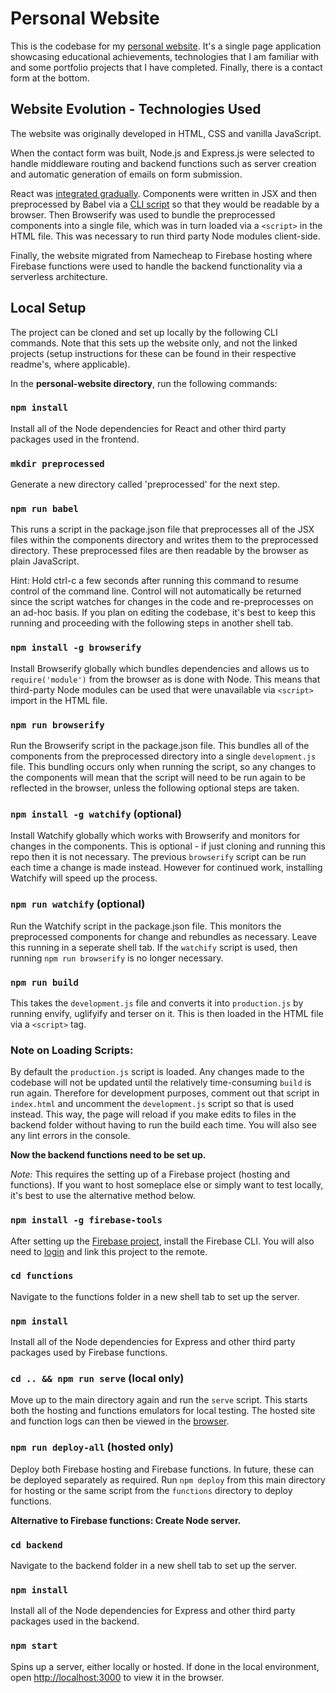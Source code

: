 # Personal Website

This is the codebase for my [personal website](https://www.lucasoconnell.net/). It's a single page application showcasing educational achievements, technologies that I am familiar with and some portfolio projects that I have completed. Finally, there is a contact form at the bottom.


## Website Evolution - Technologies Used

The website was originally developed in HTML, CSS and vanilla JavaScript.

When the contact form was built, Node.js and Express.js were selected to handle middleware routing and backend functions such as server creation and automatic generation of emails on form submission.

React was [integrated gradually](https://reactjs.org/docs/add-react-to-a-website.html). Components were written in JSX and then preprocessed by Babel via a [CLI script](https://github.com/Isoaxe/personal-website/blob/master/package.json) so that they would be readable by a browser. Then Browserify was used to bundle the preprocessed components into a single file, which was in turn loaded via a `<script>` in the HTML file. This was necessary to run third party Node modules client-side.

Finally, the website migrated from Namecheap to Firebase hosting where Firebase functions were used to handle the backend functionality via a serverless architecture.


## Local Setup

The project can be cloned and set up locally by the following CLI commands. Note that this sets up the website only, and not the linked projects (setup instructions for these can be found in their respective readme's, where applicable).


In the **personal-website directory**, run the following commands:

### `npm install`

Install all of the Node dependencies for React and other third party packages used in the frontend.

### `mkdir preprocessed`

Generate a new directory called 'preprocessed' for the next step.

### `npm run babel`

This runs a script in the package.json file that preprocesses all of the JSX files within the components directory and writes them to the preprocessed directory. These preprocessed files are then readable by the browser as plain JavaScript.

Hint: Hold ctrl-c a few seconds after running this command to resume control of the command line. Control will not automatically be returned since the script watches for changes in the code and re-preprocesses on an ad-hoc basis. If you plan on editing the codebase, it's best to keep this running and proceeding with the following steps in another shell tab.

### `npm install -g browserify`

Install Browserify globally which bundles dependencies and allows us to `require('module')` from the browser as is done with Node. This means that third-party Node modules can be used that were unavailable via `<script>` import in the HTML file.

### `npm run browserify`

Run the Browserify script in the package.json file. This bundles all of the components from the preprocessed directory into a single `development.js` file. This bundling occurs only when running the script, so any changes to the components will mean that the script will need to be run again to be reflected in the browser, unless the following optional steps are taken.

### `npm install -g watchify` (optional)

Install Watchify globally which works with Browserify and monitors for changes in the components. This is optional - if just cloning and running this repo then it is not necessary. The previous `browserify` script can be run each time a change is made instead. However for continued work, installing Watchify will speed up the process.

### `npm run watchify` (optional)

Run the Watchify script in the package.json file. This monitors the preprocessed components for change and rebundles as necessary. Leave this running in a seperate shell tab. If the `watchify` script is used, then running `npm run browserify` is no longer necessary.

### `npm run build`

This takes the `development.js` file and converts it into `production.js` by running envify, uglifyify and terser on it. This is then loaded in the HTML file via a `<script>` tag.

### Note on Loading Scripts:

By default the `production.js` script is loaded. Any changes made to the codebase will not be updated until the relatively time-consuming `build` is run again. Therefore for development purposes, comment out that script in `index.html` and uncomment the `development.js` script so that is used instead. This way, the page will reload if you make edits to files in the backend folder without having to run the build each time. You will also see any lint errors in the console.


**Now the backend functions need to be set up.**

*Note:* This requires the setting up of a Firebase project (hosting and functions). If you want to host someplace else or simply want to test locally, it's best to use the alternative method below.

### `npm install -g firebase-tools`

After setting up the [Firebase project](https://firebase.google.com/), install the Firebase CLI. You will also need to [login](https://firebase.google.com/docs/cli#sign-in-test-cli) and link this project to the remote.

### `cd functions`

Navigate to the functions folder in a new shell tab to set up the server.

### `npm install`

Install all of the Node dependencies for Express and other third party packages used by Firebase functions.

### `cd .. && npm run serve` (local only)

Move up to the main directory again and run the `serve` script. This starts both the hosting and functions emulators for local testing. The hosted site and function logs can then be viewed in the [browser](http://localhost:4000).

### `npm run deploy-all` (hosted only)

Deploy both Firebase hosting and Firebase functions. In future, these can be deployed separately as required. Run `npm deploy` from this main directory for hosting or the same script from the `functions` directory to deploy functions.


**Alternative to Firebase functions: Create Node server.**

### `cd backend`

Navigate to the backend folder in a new shell tab to set up the server.

### `npm install`

Install all of the Node dependencies for Express and other third party packages used in the backend.

### `npm start`

Spins up a server, either locally or hosted. If done in the local environment, open [http://localhost:3000](http://localhost:3000) to view it in the browser.
